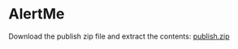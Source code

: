 # AlertMe
Download the publish zip file and extract the contents: [publish.zip](https://github.com/jsandersrocksblog/AlertMe/blob/master/publish.zip)
